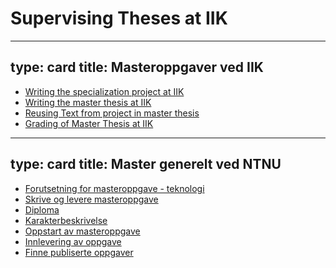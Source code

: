 # Supervising Theses at IIK


---
type: card
title: Masteroppgaver ved IIK
---
*   [Writing the specialization project at IIK](https://i.ntnu.no/wiki/-/wiki/English/Specialization+Project+-+IIK)
*   [Writing the master thesis at IIK](https://i.ntnu.no/wiki/-/wiki/English/Master+Thesis+-+IIK)
*   [Reusing Text from project in master thesis](https://i.ntnu.no/wiki/-/wiki/English/Reuse+of+text)
*   [Grading of Master Thesis at IIK](https://i.ntnu.no/wiki/-/wiki/English/Grading+MSc+theses+at+IIK)


---
type: card
title: Master generelt ved NTNU
---
*   [Forutsetning for masteroppgave - teknologi](https://i.ntnu.no/wiki/-/wiki/Norsk/Forutsetning+for+masteroppgave+-+sivilingeni%C3%B8r)
*   [Skrive og levere masteroppgave](https://i.ntnu.no/masteroppgave)
*   [Diploma](https://i.ntnu.no/wiki/-/wiki/English/Diplomas)
*   [Karakterbeskrivelse](https://i.ntnu.no/wiki/-/wiki/English/Description+of+grades+for+master+thesis)
*   [Oppstart av masteroppgave](https://i.ntnu.no/wiki/-/wiki/English/Start+your+MA+thesis+-+graduate+engineer+programmes)
*   [Innlevering av oppgave](https://i.ntnu.no/wiki/-/wiki/English/Submit+your+MA+thesis+-+Graduate+Engineer+Programmes#section-Submit+your+MA+thesis+-+Graduate+Engineer+Programmes-Extended+deadline)
*   [Finne publiserte oppgaver](http://ntnuopen.ntnu.no/ntnu-xmlui//discover?filtertype=doctype&filter_relational_operator=equals&filter=Master+thesis)